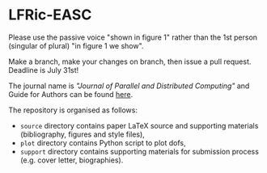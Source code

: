 # LFRic-EASC
Please use the passive voice "shown in figure 1" rather than the 1st
person (singular of plural) "in figure 1 we show".

Make a branch, make your changes on branch, then issue a pull request.
Deadline is July 31st!

The journal name is *"Journal of Parallel and Distributed Computing"* and
Guide for Authors can be found [here](
https://www.elsevier.com/journals/journal-of-parallel-and-distributed-computing/0743-7315/guide-for-authors).

The repository is organised as follows:
* `source` directory contains paper LaTeX source and supporting materials (bibliography, figures and style files),
* `plot` directory contains Python script to plot dofs,
* `support` directory contains supporting materials for submission process (e.g. cover letter, biographies).
